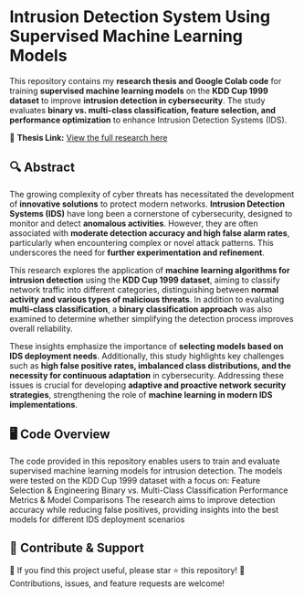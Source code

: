 # Intrusion Detection System Using Supervised Machine Learning Models

This repository contains my **research thesis and Google Colab code** for training **supervised machine learning models** on the **KDD Cup 1999 dataset** to improve **intrusion detection in cybersecurity**. The study evaluates **binary vs. multi-class classification, feature selection, and performance optimization** to enhance Intrusion Detection Systems (IDS).

📄 **Thesis Link:** [View the full research here](https://doi.org/10.5281/zenodo.15040140)

## 🔍 **Abstract**
The growing complexity of cyber threats has necessitated the development of **innovative solutions** to protect modern networks. **Intrusion Detection Systems (IDS)** have long been a cornerstone of cybersecurity, designed to monitor and detect **anomalous activities**. However, they are often associated with **moderate detection accuracy and high false alarm rates**, particularly when encountering complex or novel attack patterns. This underscores the need for **further experimentation and refinement**.

This research explores the application of **machine learning algorithms for intrusion detection** using the **KDD Cup 1999 dataset**, aiming to classify network traffic into different categories, distinguishing between **normal activity and various types of malicious threats**. In addition to evaluating **multi-class classification**, a **binary classification approach** was also examined to determine whether simplifying the detection process improves overall reliability.

These insights emphasize the importance of **selecting models based on IDS deployment needs**. Additionally, this study highlights key challenges such as **high false positive rates, imbalanced class distributions, and the necessity for continuous adaptation** in cybersecurity. Addressing these issues is crucial for developing **adaptive and proactive network security strategies**, strengthening the role of **machine learning in modern IDS implementations**.

## 🖥️ **Code Overview**
The code provided in this repository enables users to train and evaluate supervised machine learning models for intrusion detection. The models were tested on the KDD Cup 1999 dataset with a focus on:
 Feature Selection & Engineering
 Binary vs. Multi-Class Classification
 Performance Metrics & Model Comparisons
The research aims to improve detection accuracy while reducing false positives, providing insights into the best models for different IDS deployment scenarios

## 📢 **Contribute & Support**
🌟 If you find this project useful, please star ⭐ this repository!
👥 Contributions, issues, and feature requests are welcome!
